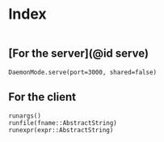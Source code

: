 # Index

```@index
```

## [For the server](@id serve)

```@docs
DaemonMode.serve(port=3000, shared=false)
```

## For the client

```@docs
runargs()
runfile(fname::AbstractString)
runexpr(expr::AbstractString)
```
